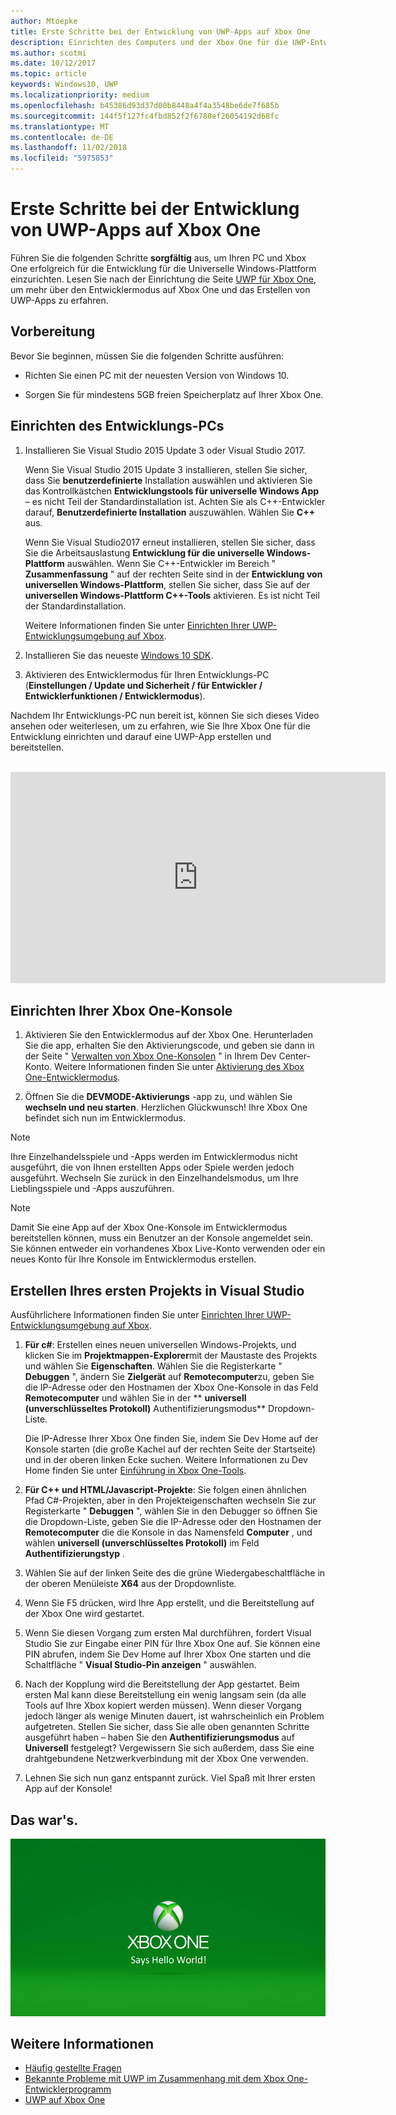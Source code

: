 ```yaml
---
author: Mtoepke
title: Erste Schritte bei der Entwicklung von UWP-Apps auf Xbox One
description: Einrichten des Computers und der Xbox One für die UWP-Entwicklung
ms.author: scotmi
ms.date: 10/12/2017
ms.topic: article
keywords: Windows10, UWP
ms.localizationpriority: medium
ms.openlocfilehash: b45386d93d37d00b8448a4f4a3548be6de7f685b
ms.sourcegitcommit: 144f5f127fc4fbd852f2f6780ef26054192d68fc
ms.translationtype: MT
ms.contentlocale: de-DE
ms.lasthandoff: 11/02/2018
ms.locfileid: "5975853"
---
```

# <a name="getting-started-with-uwp-app-development-on-xbox-one"></a>Erste Schritte bei der Entwicklung von UWP-Apps auf Xbox One

Führen Sie die folgenden Schritte **sorgfältig** aus, um Ihren PC und Xbox One erfolgreich für die Entwicklung für die Universelle Windows-Plattform einzurichten. Lesen Sie nach der Einrichtung die Seite [UWP für Xbox One](index.md), um mehr über den Entwicklermodus auf Xbox One und das Erstellen von UWP-Apps zu erfahren. 

## <a name="before-you-start"></a>Vorbereitung

Bevor Sie beginnen, müssen Sie die folgenden Schritte ausführen:
-   Richten Sie einen PC mit der neuesten Version von Windows 10.
<!-- -  Install Microsoft Visual Studio 2015 Update 3 or Microsoft Visual Studio 2017.

    > [!NOTE]
    > Visual Studio 2017 is required if you are using the Windows 10, build 15063 SDK. -->

- Sorgen Sie für mindestens 5GB freien Speicherplatz auf Ihrer Xbox One.

## <a name="setting-up-your-development-pc"></a>Einrichten des Entwicklungs-PCs

1.  Installieren Sie Visual Studio 2015 Update 3 oder Visual Studio 2017.

    Wenn Sie Visual Studio 2015 Update 3 installieren, stellen Sie sicher, dass Sie **benutzerdefinierte** Installation auswählen und aktivieren Sie das Kontrollkästchen **Entwicklungstools für universelle Windows App** – es nicht Teil der Standardinstallation ist. Achten Sie als C++-Entwickler darauf, **Benutzerdefinierte Installation** auszuwählen. Wählen Sie **C++** aus.

    Wenn Sie Visual Studio2017 erneut installieren, stellen Sie sicher, dass Sie die Arbeitsauslastung **Entwicklung für die universelle Windows-Plattform** auswählen. Wenn Sie C++-Entwickler im Bereich " **Zusammenfassung** " auf der rechten Seite sind in der **Entwicklung von universellen Windows-Plattform**, stellen Sie sicher, dass Sie auf der **universellen Windows-Plattform C++-Tools** aktivieren. Es ist nicht Teil der Standardinstallation.

    Weitere Informationen finden Sie unter [Einrichten Ihrer UWP-Entwicklungsumgebung auf Xbox](development-environment-setup.md).

2.  Installieren Sie das neueste [Windows 10 SDK](https://developer.microsoft.com/windows/downloads/windows-10-sdk).

3.  Aktivieren des Entwicklermodus für Ihren Entwicklungs-PC (**Einstellungen / Update und Sicherheit / für Entwickler / Entwicklerfunktionen / Entwicklermodus**).

Nachdem Ihr Entwicklungs-PC nun bereit ist, können Sie sich dieses Video ansehen oder weiterlesen, um zu erfahren, wie Sie Ihre Xbox One für die Entwicklung einrichten und darauf eine UWP-App erstellen und bereitstellen.
</br>
</br>
<iframe src="https://channel9.msdn.com/Events/Xbox/App-Dev-on-Xbox/Get-started-with-App-Dev-on-Xbox/player#time=51s:paused" width="600" height="338"  allowFullScreen frameBorder="0"></iframe>

## <a name="setting-up-your-xbox-one-console"></a>Einrichten Ihrer Xbox One-Konsole

1.  Aktivieren Sie den Entwicklermodus auf der Xbox One. Herunterladen Sie die app, erhalten Sie den Aktivierungscode, und geben sie dann in der Seite " [Verwalten von Xbox One-Konsolen](https://partner.microsoft.com/xboxactivate) " in Ihrem Dev Center-Konto. Weitere Informationen finden Sie unter [Aktivierung des Xbox One-Entwicklermodus](devkit-activation.md). 

2.  Öffnen Sie die **DEVMODE-Aktivierungs** -app zu, und wählen Sie **wechseln und neu starten**. Herzlichen Glückwunsch! Ihre Xbox One befindet sich nun im Entwicklermodus.
  
  > [!NOTE]
  > Ihre Einzelhandelsspiele und -Apps werden im Entwicklermodus nicht ausgeführt, die von Ihnen erstellten Apps oder Spiele werden jedoch ausgeführt. Wechseln Sie zurück in den Einzelhandelsmodus, um Ihre Lieblingsspiele und -Apps auszuführen.
    
  > [!NOTE]
  > Damit Sie eine App auf der Xbox One-Konsole im Entwicklermodus bereitstellen können, muss ein Benutzer an der Konsole angemeldet sein. Sie können entweder ein vorhandenes Xbox Live-Konto verwenden oder ein neues Konto für Ihre Konsole im Entwicklermodus erstellen. 

## <a name="creating-your-first-project-in-visual-studio"></a>Erstellen Ihres ersten Projekts in Visual Studio

Ausführlichere Informationen finden Sie unter [Einrichten Ihrer UWP-Entwicklungsumgebung auf Xbox](development-environment-setup.md).

1.  **Für c#**: Erstellen eines neuen universellen Windows-Projekts, und klicken Sie im **Projektmappen-Explorer**mit der Maustaste des Projekts und wählen Sie **Eigenschaften**. Wählen Sie die Registerkarte " **Debuggen** ", ändern Sie **Zielgerät** auf **Remotecomputer**zu, geben Sie die IP-Adresse oder den Hostnamen der Xbox One-Konsole in das Feld **Remotecomputer** und wählen Sie in der ** **universell (unverschlüsseltes Protokoll)** Authentifizierungsmodus** Dropdown-Liste.   

    Die IP-Adresse Ihrer Xbox One finden Sie, indem Sie Dev Home auf der Konsole starten (die große Kachel auf der rechten Seite der Startseite) und in der oberen linken Ecke suchen. Weitere Informationen zu Dev Home finden Sie unter [Einführung in Xbox One-Tools](introduction-to-xbox-tools.md).  

2.  **Für C++ und HTML/Javascript-Projekte**: Sie folgen einen ähnlichen Pfad C#-Projekten, aber in den Projekteigenschaften wechseln Sie zur Registerkarte " **Debuggen** ", wählen Sie in den Debugger so öffnen Sie die Dropdown-Liste, geben Sie die IP-Adresse oder den Hostnamen der **Remotecomputer** die die Konsole in das Namensfeld **Computer** , und wählen **universell (unverschlüsseltes Protokoll)** im Feld **Authentifizierungstyp** .

3. Wählen Sie auf der linken Seite des die grüne Wiedergabeschaltfläche in der oberen Menüleiste **X64** aus der Dropdownliste.
   
4.  Wenn Sie F5 drücken, wird Ihre App erstellt, und die Bereitstellung auf der Xbox One wird gestartet.
  
5.  Wenn Sie diesen Vorgang zum ersten Mal durchführen, fordert Visual Studio Sie zur Eingabe einer PIN für Ihre Xbox One auf. Sie können eine PIN abrufen, indem Sie Dev Home auf Ihrer Xbox One starten und die Schaltfläche " **Visual Studio-Pin anzeigen** " auswählen.
  
6.  Nach der Kopplung wird die Bereitstellung der App gestartet. Beim ersten Mal kann diese Bereitstellung ein wenig langsam sein (da alle Tools auf Ihre Xbox kopiert werden müssen). Wenn dieser Vorgang jedoch länger als wenige Minuten dauert, ist wahrscheinlich ein Problem aufgetreten. Stellen Sie sicher, dass Sie alle oben genannten Schritte ausgeführt haben – haben Sie den **Authentifizierungsmodus** auf **Universell** festgelegt? Vergewissern Sie sich außerdem, dass Sie eine drahtgebundene Netzwerkverbindung mit der Xbox One verwenden.  

7. Lehnen Sie sich nun ganz entspannt zurück. Viel Spaß mit Ihrer ersten App auf der Konsole!  

## <a name="thats-it"></a>Das war's.

![Hello World](images/getting-started-hello-world.png)

## <a name="see-also"></a>Weitere Informationen  
- [Häufig gestellte Fragen](frequently-asked-questions.md)  
- [Bekannte Probleme mit UWP im Zusammenhang mit dem Xbox One-Entwicklerprogramm](known-issues.md)
- [UWP auf Xbox One](index.md) 
